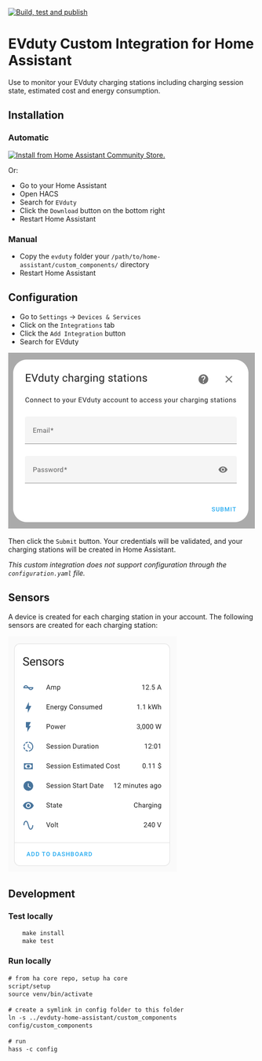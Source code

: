 [![Build, test and publish](https://github.com/happydev-ca/evduty-home-assistant/actions/workflows/publish.yml/badge.svg)](https://github.com/happydev-ca/evduty-home-assistant/actions/workflows/publish.yml)

# EVduty Custom Integration for Home Assistant

Use to monitor your EVduty charging stations including charging session state, estimated cost and energy consumption.

## Installation

### Automatic

[![Install from Home Assistant Community Store.](https://my.home-assistant.io/badges/hacs_repository.svg)](https://my.home-assistant.io/redirect/hacs_repository/?owner=happydev&repository=evduty-home-assistant)

Or:
- Go to your Home Assistant
- Open HACS
- Search for `EVduty`
- Click the `Download` button on the bottom right
- Restart Home Assistant

### Manual

- Copy the `evduty` folder your `/path/to/home-assistant/custom_components/` directory
- Restart Home Assistant

## Configuration

- Go to `Settings` -> `Devices & Services`
- Click on the `Integrations` tab
- Click the `Add Integration` button
- Search for EVduty

![Configuration](.img/config.png)

Then click the `Submit` button. Your credentials will be validated, and your charging stations will be created in Home Assistant.

*This custom integration does not support configuration through the `configuration.yaml` file.*

## Sensors

A device is created for each charging station in your account. The following sensors are created for each charging station:

![Sensors](./.img/sensors.png)

## Development

### Test locally
```shell
    make install
    make test
```

### Run locally
```shell
# from ha core repo, setup ha core
script/setup
source venv/bin/activate

# create a symlink in config folder to this folder
ln -s ../evduty-home-assistant/custom_components config/custom_components

# run
hass -c config
```